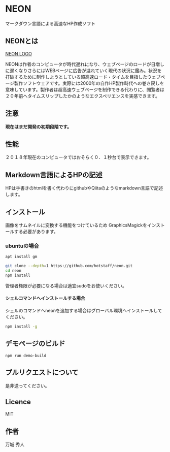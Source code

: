 # NEON

マークダウン言語による高速なHP作成ソフト

## NEONとは

[NEON LOGO](https://github.com/hotstaff/neon/blob/master/demo/neon.png)

NEONは作者のコンピュータが時代遅れになり、ウェブページのロードが日増しに遅くなりさらにはWEBページに広告が溢れていく現代の状況に鑑み。状況を打破するために制作しようとしている超高速ロード・タイムを目指したウェブページ製作ソフトウェアです。実際には2000年の自作HP製作時代への巻き戻しを意味しています。製作者は超高速ウェブページを制作できる代わりに、閲覧者は２０年前へタイムスリップしたかのようなエクスペリエンスを実感できます。

## 注意
**現在はまだ開発の初期段階です。**

## 性能
２０１８年現在のコンピュータではおそらく０．１秒台で表示できます。

## Markdown言語によるHPの記述
HPは手書きのhtmlを書く代わりにgithubやQiitaのようなmarkdown言語で記述します。

## インストール

画像をサムネイルに変換する機能をつけているため
GraphicsMagickをインストールする必要があります。

### ubuntuの場合
```bash
apt install gm
```

```bash
git clone --depth=1 https://github.com/hotstaff/neon.git
cd neon
npm install
```
管理者権限が必要になる場合は適宜sudoをお使いください。

#### シェルコマンドへインストールする場合

シェルのコマンドへneonを追加する場合はグローバル環境へインストールしてください。
```bash
npm install -g
```

## デモページのビルド

```
npm run demo-build
```


## プルリクエストについて

是非送ってください。

## Licence
MIT

## 作者
万城 秀人
